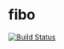 # fibo

[![Build Status](https://travis-ci.org/diiegg/fibo.svg?branch=master)](https://travis-ci.org/diiegg/fibo)
